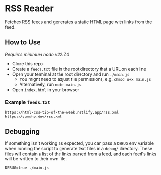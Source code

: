 # RSS Reader

Fetches RSS feeds and generates a static HTML page with links from the feed.

## How to Use

_Requires minimum node v22.7.0_

- Clone this repo
- Create a `feeds.txt` file in the root directory that a URL on each line
- Open your terminal at the root directory and run `./main.js`
  - You might need to adjust file permissions, e.g. `chmod u+x main.js`
  - Alternatively, run `node main.js`
- Open `index.html` in your browser

### Example `feeds.txt`

```
https://html-css-tip-of-the-week.netlify.app/rss.xml
https://samwho.dev/rss.xml
```

## Debugging

If something isn't working as expected, you can pass a `DEBUG` env variable when running the script to generate text files in a `debug/` directory. These files will contain a list of the links parsed from a feed, and each feed's links will be written to their own file.
```
DEBUG=true ./main.js
```